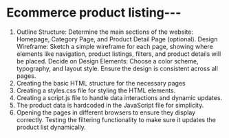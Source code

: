 # Ecommerce product listing---
1. Outline Structure: Determine the main sections of the website: Homepage, Category Page, and Product Detail Page (optional).
Design Wireframe: Sketch a simple wireframe for each page, showing where elements like navigation, product listings, filters, and product details will be placed.
Decide on Design Elements: Choose a color scheme, typography, and layout style. Ensure the design is consistent across all pages.
2. Creating the basic HTML structure for the necessary pages
3. Creating a styles.css file for styling the HTML elements.
4. Creating a script.js file to handle data interactions and dynamic updates.
5. The product data is hardcoded in the JavaScript file for simplicity.
6. Opening the pages in different browsers to ensure they display correctly.
Testing the filtering functionality to make sure it updates the product list dynamically.

